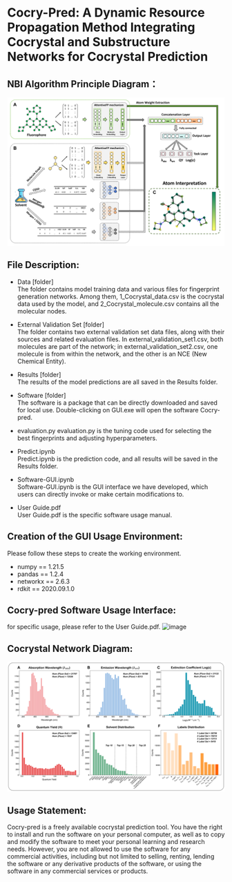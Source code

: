 # Cocry-Pred: A Dynamic Resource Propagation Method Integrating Cocrystal and Substructure Networks for Cocrystal Prediction

## NBI Algorithm Principle Diagram：
![image](https://github.com/17855461143/fluor_pred/blob/main/figures/2.png?raw=true)

## File Description:
* Data [folder]  
  The folder contains model training data and various files for fingerprint generation networks. Among them, 1_Cocrystal_data.csv is the cocrystal data used by the model, and 2_Cocrystal_molecule.csv contains all the molecular nodes.
    
* External Validation Set [folder]  
  The folder contains two external validation set data files, along with their sources and related evaluation files. In external_validation_set1.csv, both molecules are part of the network; in external_validation_set2.csv, one molecule is from within the network, and the other is an NCE (New Chemical Entity).
  
* Results [folder]  
  The results of the model predictions are all saved in the Results folder.
    
* Software [folder]  
  The software is a package that can be directly downloaded and saved for local use. Double-clicking on GUI.exe will open the software Cocry-pred.
    
* evaluation.py
  evaluation.py is the tuning code used for selecting the best fingerprints and adjusting hyperparameters.
  
* Predict.ipynb  
  Predict.ipynb is the prediction code, and all results will be saved in the Results folder.
  
* Software-GUI.ipynb  
  Software-GUI.ipynb is the GUI interface we have developed, which users can directly invoke or make certain modifications to.
  
* User Guide.pdf  
  User Guide.pdf is the specific software usage manual.
  
## Creation of the GUI Usage Environment:  
Please follow these steps to create the working environment.  
* numpy == 1.21.5  
* pandas == 1.2.4  
* networkx == 2.6.3  
* rdkit == 2020.09.1.0  

  
## Cocry-pred Software Usage Interface:
for specific usage, please refer to the User Guide.pdf.
![image](https://github.com/17855461143/fluor_pred/blob/main/figures/1.png?raw=true)

## Cocrystal Network Diagram:
![image](https://github.com/17855461143/fluor_pred/blob/main/figures/3.png?raw=true)

## Usage Statement:
Cocry-pred is a freely available cocrystal prediction tool. You have the right to install and run the software on your personal computer, as well as to copy and modify the software to meet your personal learning and research needs. However, you are not allowed to use the software for any commercial activities, including but not limited to selling, renting, lending the software or any derivative products of the software, or using the software in any commercial services or products.
